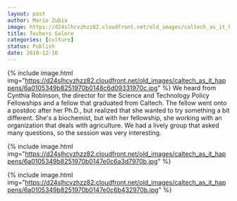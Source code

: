 ```yaml
---
layout: post
author: Mario Zubia
image: https://d24slhcvzhzz82.cloudfront.net/old_images/caltech_as_it_happens/6a0105349b8251970b0147e0c68b03970b.jpg
title: Techers Galore
categories: [culture]
status: Publish
date: 2010-12-16
---
```



{% include image.html img="https://d24slhcvzhzz82.cloudfront.net/old_images/caltech_as_it_happens/6a0105349b8251970b0148c6d09331970c.jpg" %}
We heard from Cynthia Robinson, the director for the Science and Technology Policy Fellowships and a fellow that graduated from Caltech. The fellow went onto a postdoc after her Ph.D., but realized that she wanted to try something a bit different. She's a biochemist, but with her fellowship, she working with an organization that deals with agriculture. We had a lively group that asked many questions, so the session was very interesting.


{% include image.html img="https://d24slhcvzhzz82.cloudfront.net/old_images/caltech_as_it_happens/6a0105349b8251970b0147e0c6a3d7970b.jpg" %}

{% include image.html img="https://d24slhcvzhzz82.cloudfront.net/old_images/caltech_as_it_happens/6a0105349b8251970b0147e0c6b432970b.jpg" %}
